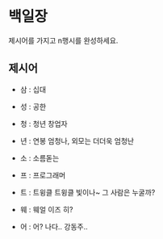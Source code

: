 # 백일장
제시어를 가지고 n행시를 완성하세요.

## 제시어
- 삼 :  십대
- 성 :  공한
- 청 :  청년  창업자
- 년 :  연봉 엄청나, 외모는 더더욱 엄청난

- 소 :  소름돋는 
- 프 :  프로그래머
- 트 :  트윙클 트윙클 빛이나~ 그 사람은 누굴까?
- 웨 :  웨얼 이즈 히?
- 어 :  어? 나다..  강동주..

